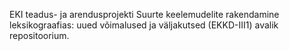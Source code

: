 EKI teadus- ja arendusprojekti Suurte keelemudelite rakendamine leksikograafias: uued võimalused ja väljakutsed (EKKD-III1) avalik repositoorium. 
